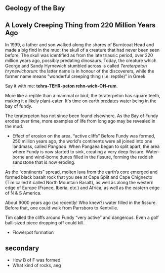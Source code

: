 Geology of the Bay
------------------

## A Lovely Creeping Thing from 220 Million Years Ago

In 1999, a father and son walked along the shores of Burntcoat Head and made a big find in the mud: the skull of a creature that had never been seen before. The skull was identified as from the late triassic period, over 220 million years ago, possibly predating dinosaurs. Today, the creature which George and Sandy Hyrnewich stumbled across is called *Teraterpeton hrynewichorum*: the latter name is in honour of the discoverers, while the former name means "wonderful creeping thing (i.e. reptile)" in Greek. 

Say it with me: **tehra-TEHR-peton rehn-wich-OH-rum**. 

More like a reptile than a mammal or bird, the teraterpeton has square teeth, making it a likely plant-eater. It's time on earth predates water being in the bay of fundy. 

The teraterpeton has not since been found elsewhere. As the Bay of Fundy erodes over time, more examples of life from long ago may be revealed in the mud. 

- Effect of erosion on the area, “active cliffs”
Before Fundy was formed, 250 million years ago, the world's continents were all joined into one landmass, called *Pangaea*. When Pangaea began to split apart, the area where Fundy is now started to sink, creating a very deep fissure. Water-borne and wind-borne dunes filled in the fissure, forming the reddish sandstone that is now eroding.

As the “continents” spread, molten lava from the earth’s core emerged and formed black basalt rock that you see at Cape Split and Cape Chignecto (Tim called it called North Mountain Basalt), as well as along the western edge of Europe (France, Iberia, etc.) and Africa, as well as the eastern edge of N & S America. 

About 9000 years ago (so recently! Who knew?) water filled in the fissure. Before that, one could walk from Parrsboro to Kentville. 

Tim called the cliffs around Fundy “very active” and dangerous. Even a golf ball-sized piece dropping off could kill.

- Flowerpot formation 

## secondary

- How B of F was formed
- What kind of rocks, aeg
